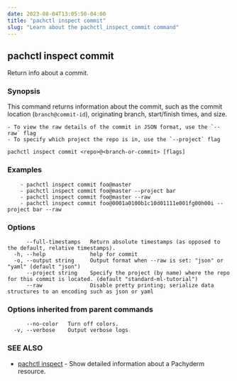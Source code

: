 ```yaml
---
date: 2023-08-04T13:05:50-04:00
title: "pachctl inspect commit"
slug: "Learn about the pachctl_inspect_commit command"
---
```


## pachctl inspect commit

Return info about a commit.

### Synopsis

This command returns information about the commit, such as the commit location (`branch@commit-id`), originating branch, start/finish times, and size. 

	- To view the raw details of the commit in JSON format, use the `--raw` flag 
	- To specify which project the repo is in, use the `--project` flag 


```
pachctl inspect commit <repo>@<branch-or-commit> [flags]
```

### Examples

```
	- pachctl inspect commit foo@master 
	- pachctl inspect commit foo@master --project bar 
	- pachctl inspect commit foo@master --raw 
	- pachctl inspect commit foo@0001a0100b1c10d01111e001fg00h00i --project bar --raw 

```

### Options

```
      --full-timestamps   Return absolute timestamps (as opposed to the default, relative timestamps).
  -h, --help              help for commit
  -o, --output string     Output format when --raw is set: "json" or "yaml" (default "json")
      --project string    Specify the project (by name) where the repo for this commit is located. (default "standard-ml-tutorial")
      --raw               Disable pretty printing; serialize data structures to an encoding such as json or yaml
```

### Options inherited from parent commands

```
      --no-color   Turn off colors.
  -v, --verbose    Output verbose logs
```

### SEE ALSO

* [pachctl inspect](/commands/pachctl_inspect/)	 - Show detailed information about a Pachyderm resource.

